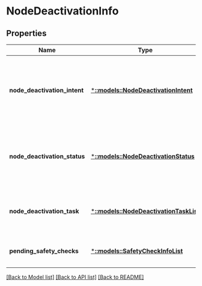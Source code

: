 # NodeDeactivationInfo

## Properties
Name | Type | Description | Notes
------------ | ------------- | ------------- | -------------
**node_deactivation_intent** | [***::models::NodeDeactivationIntent**](NodeDeactivationIntent.md) | The intent or the reason for deactivating the node. Following are the possible values for it. | [optional] [default to null]
**node_deactivation_status** | [***::models::NodeDeactivationStatus**](NodeDeactivationStatus.md) | The status of node deactivation operation. Following are the possible values. | [optional] [default to null]
**node_deactivation_task** | [***::models::NodeDeactivationTaskList**](NodeDeactivationTaskList.md) | List of tasks representing the deactivation operation on the node. | [optional] [default to null]
**pending_safety_checks** | [***::models::SafetyCheckInfoList**](SafetyCheckInfoList.md) | List of pending safety checks | [optional] [default to null]

[[Back to Model list]](../README.md#documentation-for-models) [[Back to API list]](../README.md#documentation-for-api-endpoints) [[Back to README]](../README.md)


